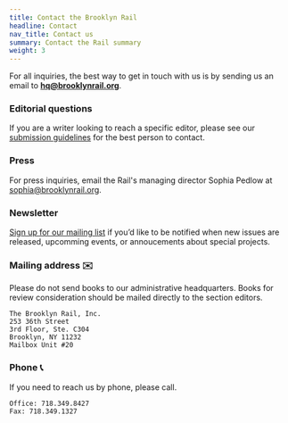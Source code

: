 ```yaml
---
title: Contact the Brooklyn Rail
headline: Contact
nav_title: Contact us
summary: Contact the Rail summary
weight: 3
---
```


For all inquiries, the best way to get in touch with us is by sending us an email to [**hq@brooklynrail.org**](mailto:hq@brooklynrail.org?subject=Contact%20the%20Rail).

### Editorial questions
If you are a writer looking to reach a specific editor, please see our [submission guidelines](#) for the best person to contact.

### Press
For press inquiries, email the Rail's managing director Sophia Pedlow at [sophia@brooklynrail.org](mailto:sophia@brooklynrail.org).

### Newsletter
[Sign up for our mailing list](https://brooklynrail.org/newsletter) if you’d like to be notified when new issues are released, upcomming events, or annoucements about special projects.

### Mailing address :envelope:
Please do not send books to our administrative headquarters. Books for review consideration should be mailed directly to the section editors.
```
The Brooklyn Rail, Inc.
253 36th Street
3rd Floor, Ste. C304
Brooklyn, NY 11232
Mailbox Unit #20
```

### Phone :telephone_receiver:
If you need to reach us by phone, please call.
```
Office: 718.349.8427
Fax: 718.349.1327
```
